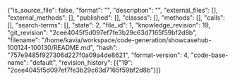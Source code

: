 {"is_source_file": false, "format": "", "description": "", "external_files": [], "external_methods": [], "published": [], "classes": [], "methods": [], "calls": [], "search-terms": [], "state": 2, "file_id": 1, "knowledge_revision": 19, "git_revision": "2cee4045f5d097ef7fe3b29c63d7165f59bf2d8b", "filename": "/home/kavia/workspace/code-generation/showcasehub-100124-100130/README.md", "hash": "757e9485f927306d227f0a09a4de8621", "format-version": 4, "code-base-name": "default", "revision_history": [{"19": "2cee4045f5d097ef7fe3b29c63d7165f59bf2d8b"}]}